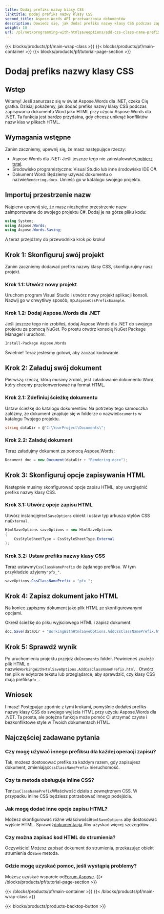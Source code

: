 ```yaml
---
title: Dodaj prefiks nazwy klasy CSS
linktitle: Dodaj prefiks nazwy klasy CSS
second_title: Aspose.Words API przetwarzania dokumentów
description: Dowiedz się, jak dodać prefiks nazwy klasy CSS podczas zapisywania dokumentów Word jako HTML przy użyciu Aspose.Words dla .NET. Zawiera przewodnik krok po kroku, fragmenty kodu i często zadawane pytania.
weight: 10
url: /pl/net/programming-with-htmlsaveoptions/add-css-class-name-prefix/
---
```


{{< blocks/products/pf/main-wrap-class >}}
{{< blocks/products/pf/main-container >}}
{{< blocks/products/pf/tutorial-page-section >}}

# Dodaj prefiks nazwy klasy CSS

## Wstęp

Witamy! Jeśli zanurzasz się w świat Aspose.Words dla .NET, czeka Cię gratka. Dzisiaj pokażemy, jak dodać prefiks nazwy klasy CSS podczas zapisywania dokumentu Word jako HTML przy użyciu Aspose.Words dla .NET. Ta funkcja jest bardzo przydatna, gdy chcesz uniknąć konfliktów nazw klas w plikach HTML.

## Wymagania wstępne

Zanim zaczniemy, upewnij się, że masz następujące rzeczy:

-  Aspose.Words dla .NET: Jeśli jeszcze tego nie zainstalowałeś,[pobierz tutaj](https://releases.aspose.com/words/net/).
- Środowisko programistyczne: Visual Studio lub inne środowisko IDE C#.
-  Dokument Word: Będziemy używać dokumentu o nazwie`Rendering.docx`. Umieść go w katalogu swojego projektu.

## Importuj przestrzenie nazw

Najpierw upewnij się, że masz niezbędne przestrzenie nazw zaimportowane do swojego projektu C#. Dodaj je na górze pliku kodu:

```csharp
using System;
using Aspose.Words;
using Aspose.Words.Saving;
```

A teraz przejdźmy do przewodnika krok po kroku!

## Krok 1: Skonfiguruj swój projekt

Zanim zaczniemy dodawać prefiks nazwy klasy CSS, skonfigurujmy nasz projekt.

### Krok 1.1: Utwórz nowy projekt

 Uruchom program Visual Studio i utwórz nowy projekt aplikacji konsoli. Nazwij go w chwytliwy sposób, np.`AsposeCssPrefixExample`.

### Krok 1.2: Dodaj Aspose.Words dla .NET

Jeśli jeszcze tego nie zrobiłeś, dodaj Aspose.Words dla .NET do swojego projektu za pomocą NuGet. Po prostu otwórz konsolę NuGet Package Manager i uruchom:

```bash
Install-Package Aspose.Words
```

Świetnie! Teraz jesteśmy gotowi, aby zacząć kodowanie.

## Krok 2: Załaduj swój dokument

Pierwszą rzeczą, którą musimy zrobić, jest załadowanie dokumentu Word, który chcemy przekonwertować na format HTML.

### Krok 2.1: Zdefiniuj ścieżkę dokumentu

 Ustaw ścieżkę do katalogu dokumentów. Na potrzeby tego samouczka załóżmy, że dokument znajduje się w folderze o nazwie`Documents` w katalogu Twojego projektu.

```csharp
string dataDir = @"C:\YourProject\Documents\";
```

### Krok 2.2: Załaduj dokument

Teraz załadujmy dokument za pomocą Aspose.Words:

```csharp
Document doc = new Document(dataDir + "Rendering.docx");
```

## Krok 3: Skonfiguruj opcje zapisywania HTML

Następnie musimy skonfigurować opcje zapisu HTML, aby uwzględnić prefiks nazwy klasy CSS.

### Krok 3.1: Utwórz opcje zapisu HTML

 Utwórz instancję`HtmlSaveOptions` obiekt i ustaw typ arkusza stylów CSS na`External`.

```csharp
HtmlSaveOptions saveOptions = new HtmlSaveOptions
{
    CssStyleSheetType = CssStyleSheetType.External
};
```

### Krok 3.2: Ustaw prefiks nazwy klasy CSS

 Teraz ustawmy`CssClassNamePrefix` do żądanego prefiksu. W tym przykładzie użyjemy`"pfx_"`.

```csharp
saveOptions.CssClassNamePrefix = "pfx_";
```

## Krok 4: Zapisz dokument jako HTML

Na koniec zapiszmy dokument jako plik HTML ze skonfigurowanymi opcjami.


Określ ścieżkę do pliku wyjściowego HTML i zapisz dokument.

```csharp
doc.Save(dataDir + "WorkingWithHtmlSaveOptions.AddCssClassNamePrefix.html", saveOptions);
```

## Krok 5: Sprawdź wynik

 Po uruchomieniu projektu przejdź do`Documents` folder. Powinieneś znaleźć plik HTML o nazwie`WorkingWithHtmlSaveOptions.AddCssClassNamePrefix.html` . Otwórz ten plik w edytorze tekstu lub przeglądarce, aby sprawdzić, czy klasy CSS mają prefiks`pfx_`.

## Wniosek

I masz! Postępując zgodnie z tymi krokami, pomyślnie dodałeś prefiks nazwy klasy CSS do swojego wyjścia HTML przy użyciu Aspose.Words dla .NET. Ta prosta, ale potężna funkcja może pomóc Ci utrzymać czyste i bezkonfliktowe style w Twoich dokumentach HTML.

## Najczęściej zadawane pytania

### Czy mogę używać innego prefiksu dla każdej operacji zapisu?
 Tak, możesz dostosować prefiks za każdym razem, gdy zapisujesz dokument, zmieniając`CssClassNamePrefix` nieruchomość.

### Czy ta metoda obsługuje inline CSS?
 Ten`CssClassNamePrefix`Właściwość działa z zewnętrznym CSS. W przypadku inline CSS będziesz potrzebować innego podejścia.

### Jak mogę dodać inne opcje zapisu HTML?
 Możesz skonfigurować różne właściwości`HtmlSaveOptions` aby dostosować wyjście HTML. Sprawdź[dokumentacja](https://reference.aspose.com/words/net/) Aby uzyskać więcej szczegółów.

### Czy można zapisać kod HTML do strumienia?
 Oczywiście! Możesz zapisać dokument do strumienia, przekazując obiekt strumienia do`Save` metoda.

### Gdzie mogę uzyskać pomoc, jeśli wystąpią problemy?
 Możesz uzyskać wsparcie od[Forum Aspose](https://forum.aspose.com/c/words/8).
{{< /blocks/products/pf/tutorial-page-section >}}

{{< /blocks/products/pf/main-container >}}
{{< /blocks/products/pf/main-wrap-class >}}

{{< blocks/products/products-backtop-button >}}
